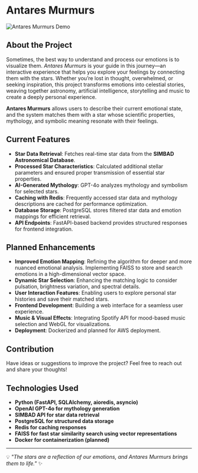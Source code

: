 # Antares Murmurs

![Antares Murmurs Demo](https://media4.giphy.com/media/v1.Y2lkPTc5MGI3NjExN291YzVyYXI3NXJzY29zbXZuY2NvNTJ4ZXN0ZXF4MnAzdDZ3NGVqaCZlcD12MV9pbnRlcm5hbF9naWZfYnlfaWQmY3Q9Zw/2dMR27Z7ipMkM/giphy.gif)

## About the Project

Sometimes, the best way to understand and process our emotions is to visualize them. *Antares Murmurs* is your guide in this journey—an interactive experience that helps you explore your feelings by connecting them with the stars. Whether you’re lost in thought, overwhelmed, or seeking inspiration, this project transforms emotions into celestial stories, weaving together astronomy, artificial intelligence, storytelling and music to create a deeply personal experience.

**Antares Murmurs** allows users to describe their current emotional state, and the system matches them with a star whose scientific properties, mythology, and symbolic meaning resonate with their feelings. 

## Current Features
- **Star Data Retrieval**: Fetches real-time star data from the **SIMBAD Astronomical Database**.
- **Processed Star Characteristics**: Calculated additional stellar parameters and ensured proper transmission of essential star properties.
- **AI-Generated Mythology**: GPT-4o analyzes mythology and symbolism for selected stars.
- **Caching with Redis**: Frequently accessed star data and mythology descriptions are cached for performance optimization.
- **Database Storage**: PostgreSQL stores filtered star data and emotion mappings for efficient retrieval.
- **API Endpoints**: FastAPI-based backend provides structured responses for frontend integration.

## Planned Enhancements
- **Improved Emotion Mapping**: Refining the algorithm for deeper and more nuanced emotional analysis. Implementing FAISS to store and search emotions in a high-dimensional vector space.
- **Dynamic Star Selection**: Enhancing the matching logic to consider pulsation, brightness variation, and spectral details.
- **User Interaction Features**: Enabling users to explore personal star histories and save their matched stars.
- **Frontend Development**: Building a web interface for a seamless user experience.
- **Music & Visual Effects**: Integrating Spotify API for mood-based music selection and WebGL for visualizations.
- **Deployment**: Dockerized and planned for AWS deployment.

## Contribution

Have ideas or suggestions to improve the project? Feel free to reach out and share your thoughts!

## Technologies Used
- **Python (FastAPI, SQLAlchemy, aioredis, asyncio)**
- **OpenAI GPT-4o for mythology generation**
- **SIMBAD API for star data retrieval**
- **PostgreSQL for structured data storage**
- **Redis for caching responses**
- **FAISS for fast star similarity search using vector representations**
- **Docker for containerization (planned)**

---

💡 *"The stars are a reflection of our emotions, and Antares Murmurs brings them to life."* ✨

